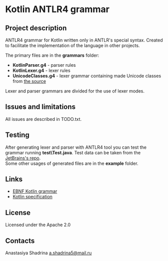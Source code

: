 # Kotlin ANTLR4 grammar

## Project description
ANTLR4 grammar for Kotlin written only in ANTLR's special syntax. Created to facilitate the implementation of the language in other projects.  

The primary files are in the **grammars** folder:
* **KotlinParser.g4** - parser rules
* **KotlinLexer.g4** - lexer rules
* **UnicodeClasses.g4** - lexer grammar containing made Unicode classes from [the source](http://www.antlr3.org/grammar/1345144569663/AntlrUnicode.txt)  

Lexer and parser grammars are divided for the use of lexer modes.

## Issues and limitations
All issues are described in TODO.txt.

## Testing
After generating lexer and parser with ANTLR4 tool you can test the grammar running **test\Test.java**. Test data can be taken from the [JetBrains's repo](https://github.com/JetBrains/kotlin/tree/master/compiler/testData/psi).   
Some other usages of generated files are in the **example** folder.

## Links
* [EBNF Kotlin grammar](http://kotlinlang.org/docs/reference/grammar.html)
* [Kotlin specification](http://jetbrains.github.io/kotlin-spec/)

## License
Licensed under the Apache 2.0

## Contacts
Anastasiya Shadrina a.shadrina5@mail.ru 
